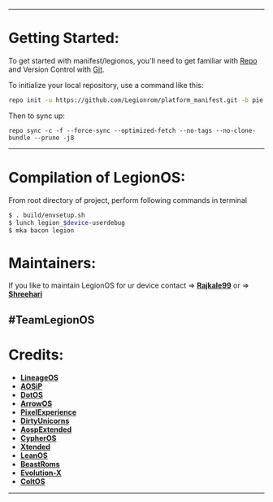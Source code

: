 ---------------------------------------------------------------------------------------
 Getting Started:
 ==============

To get started with manifest/legionos, you'll need to get familiar with [Repo](https://source.android.com/source/using-repo.html) and Version Control with [Git](https://source.android.com/source/version-control.html).

To initialize your local repository, use a command like this:

```bash
repo init -u https://github.com/Legionrom/platform_manifest.git -b pie

```

Then to sync up:

```
repo sync -c -f --force-sync --optimized-fetch --no-tags --no-clone-bundle --prune -j8
```

---------------------------------------------------------------------------------------
 Compilation of  LegionOS:
 ==================

From root directory of project, perform following commands in terminal

```bash
$ . build/envsetup.sh
$ lunch legion_$device-userdebug
$ mka bacon legion
```


 Maintainers:
 ================

 If you like to maintain LegionOS for ur device contact
 => [**Rajkale99**](https://t.me/rajkale99) or => [**Shreehari**](https://t.me/cult_of_kosmos)

#TeamLegionOS
---------------------------------------------------------------------------------------
 Credits:
 =======

 * [**LineageOS**](https://github.com/LineageOS)
 * [**AOSiP**](https://github.com/AOSiP)
 * [**DotOS**](https://github.com/DotOS)
 * [**ArrowOS**](https://github.com/ArrowOS)
 * [**PixelExperience**](https://github.com/PixelExperience)
 * [**DirtyUnicorns**](https://github.com/dirtyunicorns)
 * [**AospExtended**](https://github.com/AospExtended)
 * [**CypherOS**](https://github.com/CypherOS)
 * [**Xtended**](https://github.com/Xtended-Pie)
 * [**LeanOS**](https://github.com/LeanOS-Project)
 * [**BeastRoms**](https://github.com/BeastRoms)
 * [**Evolution-X**](https://github.com/Evolution-X)
 * [**ColtOS**](https://github.com/Colt-Enigma)

---------------------------------------------------------------------------------------

